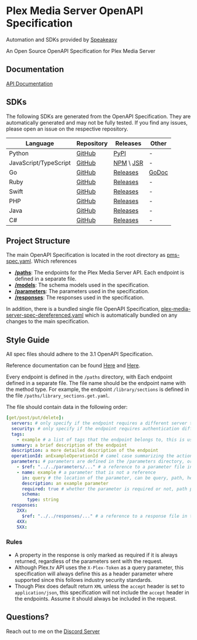 # Plex Media Server OpenAPI Specification

Automation and SDKs provided by [Speakeasy](https://speakeasyapi.dev/)

An Open Source OpenAPI Specification for Plex Media Server

## Documentation

[API Documentation](https://plexapi.dev)

## SDKs

The following SDKs are generated from the OpenAPI Specification. They are automatically generated and may not be fully tested. If you find any issues, please open an issue on the respective repository.

| Language              | Repository                                        | Releases                                                                                         | Other                                                   |
| --------------------- | ------------------------------------------------- | ------------------------------------------------------------------------------------------------ | ------------------------------------------------------- |
| Python                | [GitHub](https://github.com/LukeHagar/plexpy)     | [PyPI](https://pypi.org/project/plex-api-client/)                                                | -                                                       |
| JavaScript/TypeScript | [GitHub](https://github.com/LukeHagar/plexjs)     | [NPM](https://www.npmjs.com/package/@lukehagar/plexjs) \ [JSR](https://jsr.io/@lukehagar/plexjs) | -                                                       |
| Go                    | [GitHub](https://github.com/LukeHagar/plexgo)     | [Releases](https://github.com/LukeHagar/plexgo/releases)                                         | [GoDoc](https://pkg.go.dev/github.com/LukeHagar/plexgo) |
| Ruby                  | [GitHub](https://github.com/LukeHagar/plexruby)   | [Releases](https://github.com/LukeHagar/plexruby/releases)                                       | -                                                       |
| Swift                 | [GitHub](https://github.com/LukeHagar/plexswift)  | [Releases](https://github.com/LukeHagar/plexswift/releases)                                      | -                                                       |
| PHP                   | [GitHub](https://github.com/LukeHagar/plexphp)    | [Releases](https://github.com/LukeHagar/plexphp/releases)                                        | -                                                       |
| Java                  | [GitHub](https://github.com/LukeHagar/plexjava)   | [Releases](https://github.com/LukeHagar/plexjava/releases)                                       | -                                                       |
| C#                    | [GitHub](https://github.com/LukeHagar/plexcsharp) | [Releases](https://github.com/LukeHagar/plexcsharp/releases)                                     | -                                                       |

## Project Structure

The main OpenAPI Specification is located in the root directory as [pms-spec.yaml](https://github.com/LukeHagar/plex-api-spec/blob/main/pms-spec.yaml). Which references 

- [**/paths**](https://github.com/LukeHagar/plex-api-spec/tree/main/paths): The endpoints for the Plex Media Server API. Each endpoint is defined in a separate file.
- [**/models**](https://github.com/LukeHagar/plex-api-spec/tree/main/models): The schema models used in the specification.
- [**/parameters**](https://github.com/LukeHagar/plex-api-spec/tree/main/parameters): The parameters used in the specification.
- [**/responses**](https://github.com/LukeHagar/plex-api-spec/tree/main/responses): The responses used in the specification.

In addition, there is a bundled single file OpenAPI Specification, [plex-media-server-spec-dereferenced.yaml](https://github.com/LukeHagar/plex-api-spec/blob/main/plex-media-server-spec-dereferenced.yaml) which is automatically bundled on any changes to the main specification.

## Style Guide

All spec files should adhere to the 3.1 OpenAPI Specification.

Reference documentation can be found [Here](https://www.speakeasy.com/openapi) and [Here](https://spec.openapis.org/oas/v3.1.0.html#openapi-specification).

Every endpoint is defined in the `/paths` directory, with Each endpoint defined in a separate file.
The file name should be the endpoint name with the method type. For example, the endpoint `/library/sections` is defined in the file `/paths/library_sections.get.yaml`.

The file should contain data in the following order:

```yaml
[get/post/put/delete]:
  servers: # only specify if the endpoint requires a different server than the users plex server
  security: # only specify if the endpoint requires authentication different from the global security
  tags: 
    - example # a list of tags that the endpoint belongs to, this is used for grouping in the documentation and SDKs
  summary: a brief description of the endpoint
  description: a more detailed description of the endpoint
  operationId: anExampleOperationId # camel case summarizing the action being performed.
  parameters: # parameters are defined in the /parameters directory, or inline if they are not reused very much
    - $ref: "../../parameters/..." # a reference to a parameter file in the /parameters directory
    - name: example # a parameter that is not a reference
      in: query # the location of the parameter, can be query, path, header, or cookie
      description: an example parameter
      required: true # whether the parameter is required or not, path parameters are always required. Only specify this key if the parameter is required
      schema:
        type: string
  responses:
    2XX:
      $ref: "../../responses/..." # a reference to a response file in the /responses directory
    4XX:
    5XX:
```

### Rules

- A property in the response is only marked as required if it is always returned, regardless of the parameters sent with the request.
- Although Plex.tv API uses the `X-Plex-Token` as a query parameter, this specification will always define this as a header parameter where supported since this follows industry security standards.
- Though Plex does default return `XML` unless the `accept` header is set to `application/json`, this specification will not include the `accept` header in the endpoints. Assume it should always be included in the request.

## Questions?

Reach out to me on the [Discord Server](https://discord.gg/mxqjsJHwUm)
